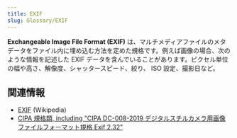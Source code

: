 ```yaml
---
title: EXIF
slug: Glossary/EXIF
---
```


**Exchangeable Image File Format (EXIF)** は、マルチメディアファイルのメタデータをファイル内に埋め込む方法を定めた規格です。例えば画像の場合、次のような情報を記述した EXIF データを含んでいることがあります。ピクセル単位の幅や高さ、解像度、シャッタースピード、絞り、 ISO 設定、撮影日など。

## 関連情報

- [EXIF](https://ja.wikipedia.org/wiki/Exchangeable_image_file_format) (Wikipedia)
- [CIPA 規格類, including "CIPA DC-008-2019 デジタルスチルカメラ用画像ファイルフォーマット規格 Exif 2.32"](https://www.cipa.jp/j/std/std-sec.html)
